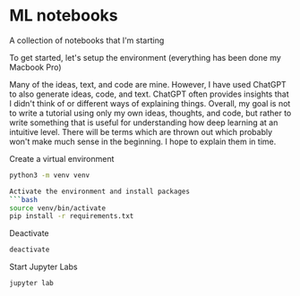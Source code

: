 # ML notebooks
A collection of notebooks that I'm starting

To get started, let's setup the environment (everything has been done my Macbook Pro)

Many of the ideas, text, and code are mine. However, I have used ChatGPT to also generate ideas, code, and text. ChatGPT often provides insights that I didn't think of or different ways of explaining things. Overall, my goal is not to write a tutorial using only my own ideas, thoughts, and code, but rather to write something that is useful for understanding how deep learning at an intuitive level. There will be terms which are thrown out which probably won't make much sense in the beginning. I hope to explain them in time.

Create a virtual environment
```bash
python3 -m venv venv

Activate the environment and install packages
```bash
source venv/bin/activate
pip install -r requirements.txt
```

Deactivate
```bash
deactivate
```

Start Jupyter Labs
```bash
jupyter lab
```


